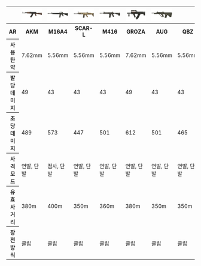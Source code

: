 <table>
  <th>
  <th> <img src=./AKM.png>
  <th> <img src=./M16A4.png>
  <th> <img src=./SCAR-L.png>
  <th> <img src=./M416.png>
  <th> <img src=./GROZA.png>
  <th> <img src=./AUG.png>
  <th> <imt src=./QBZ.png>
  <tr>
    <th> AR
    <th> AKM
    <th> M16A4
    <th> SCAR-L
    <th> M416
    <th> GROZA
    <th> AUG
    <th> QBZ
  </tr>
  <tr>
    <th> 사용 탄약
    <td> 7.62mm
    <td> 5.56mm
    <td> 5.56mm
    <td> 5.56mm
    <td> 7.62mm
    <td> 5.56mm
    <td> 5.56mm
  </tr>
  <tr>
    <th> 발당 데미지
    <td> 49
    <td> 43
    <td> 43
    <td> 43
    <td> 49
    <td> 43
    <td> 43
  </tr>
  <tr>
    <th> 초당 데미지
    <td> 489
    <td> 573
    <td> 447
    <td> 501
    <td> 612
    <td> 501
    <td> 465
  </tr>
  <tr>
    <th> 사격 모드
    <td> 연발, 단발
    <td> 점사, 단발
    <td> 연발, 단발
    <td> 연발, 단발
    <td> 연발, 단발
    <td> 연발, 단발
    <td> 연발, 단발
  </tr>
  <tr>
    <th> 유효 사거리
    <td> 380m
    <td> 400m
    <td> 350m
    <td> 360m
    <td> 380m
    <td> 350m
    <td> 350m
  </tr>
  <tr>
    <th> 장전 방식
    <td> 클립
    <td> 클립
    <td> 클립
    <td> 클립
    <td> 클립
    <td> 클립
    <td> 클립
  </tr>
</table>
